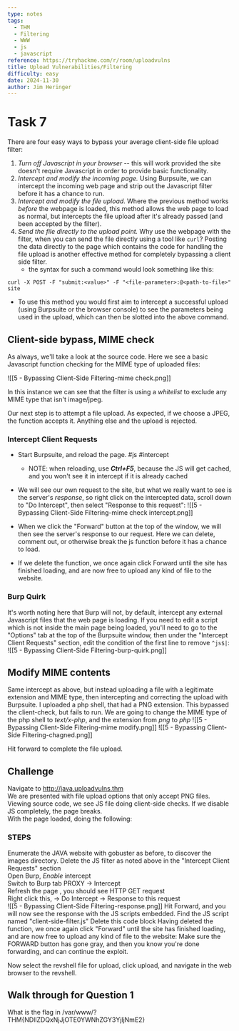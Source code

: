 ```yaml
---
type: notes
tags:
  - THM
  - Filtering
  - WWW
  - js
  - javascript
reference: https://tryhackme.com/r/room/uploadvulns
title: Upload Vulnerabilities/Filtering
difficulty: easy
date: 2024-11-30
author: Jim Heringer
---
```


# Task 7
There are four easy ways to bypass your average client-side file upload filter:

1. _Turn off Javascript in your browser_ -- this will work provided the site doesn't require Javascript in order to provide basic functionality. 
2. _Intercept and modify the incoming page._ Using Burpsuite, we can intercept the incoming web page and strip out the Javascript filter before it has a chance to run. 
3. _Intercept and modify the file upload_. Where the previous method works _before_ the webpage is loaded, this method allows the web page to load as normal, but intercepts the file upload after it's already passed (and been accepted by the filter).
4. _Send the file directly to the upload point._ Why use the webpage with the filter, when you can send the file directly using a tool like `curl`? Posting the data directly to the page which contains the code for handling the file upload is another effective method for completely bypassing a client side filter. 
	* the syntax for such a command would look something like this: 
```shell
curl -X POST -F "submit:<value>" -F "<file-parameter>:@<path-to-file>" site
```
* To use this method you would first aim to intercept a successful upload (using Burpsuite or the browser console) to see the parameters being used in the upload, which can then be slotted into the above command.
## Client-side bypass, MIME check
As always, we'll take a look at the source code. Here we see a basic Javascript function checking for the MIME type of uploaded files:

![[5 - Bypassing Client-Side Filtering-mime check.png]]


In this instance we can see that the filter is using a _whitelist_ to exclude any MIME type that isn't image/jpeg.    


Our next step is to attempt a file upload. As expected, if we choose a JPEG, the function accepts it. Anything else and the upload is rejected.  
### Intercept Client Requests 

 * Start Burpsuite, and reload the page.   #js #intercept
	 * NOTE: when reloading, use ***Ctrl+F5***, because the JS will get cached, and you won't see it in intercept if it is already cached
 * We will see our own request to the site, but what we really want to see is the server's _response_, so right click on the intercepted data, scroll down to "Do Intercept", then select "Response to this request":
 ![[5 - Bypassing Client-Side Filtering-mime check intercept.png]]
 
* When we click the "Forward" button at the top of the window, we will then see the server's response to our request. Here we can delete, comment out, or otherwise break the js function before it has a chance to load.  
 * If we delete the function, we once again click Forward until the site has finished loading, and are now free to upload any kind of file to the website.
 

###  Burp Quirk
 It's worth noting here that Burp will not, by default, intercept any external Javascript files that the web page is loading. If you need to edit a script which is not inside the main page being loaded, you'll need to go to the "Options" tab at the top of the Burpsuite window, then under the "Intercept Client Requests" section, edit the condition of the first line to remove `^js$|`: 
![[5 - Bypassing Client-Side Filtering-burp-quirk.png]]

## Modify MIME contents
Same intercept as above, but instead  uploading a file with a legitimate extension and MIME type, then intercepting and correcting the upload with Burpsuite.
I uploaded a php shell, that had a PNG extension. This bypassed the client-check, but fails to run.  We are going to change the MIME type of the php shell  to _text/x-php_, and the extension from _png_ to _php_
![[5 - Bypassing Client-Side Filtering-mime modify.png]]
![[5 - Bypassing Client-Side Filtering-chagned.png]]

Hit forward to complete the file upload.

## Challenge
Navigate to http://java.uploadvulns.thm  
We are presented with file upload options that only accept PNG files.  
Viewing source code, we see JS file doing client-side checks.
If we disable JS completely, the page breaks.  
With the page loaded, doing the following: 
### STEPS
Enumerate the JAVA website with gobuster as before, to discover the images directory.
Delete the JS  filter as noted above in the  "Intercept Client Requests" section  
Open Burp, _Enable_ intercept  
Switch to Burp tab PROXY -> Intercept   
Refresh the page  , you should see HTTP GET request  
Right click this, -> Do Intercept -> Response to this request  
![[5 - Bypassing Client-Side Filtering-response.png]]
Hit Forward, and you will now see the response with the JS scripts embedded.
Find the JS script named "client-side-filter.js"
Delete this code block
Having deleted the function, we once again click "Forward" until the site has finished loading, and are now free to upload any kind of file to the website:
Make sure the FORWARD button has gone gray, and then you know you're done forwarding, and can continue the exploit.  

Now select the revshell file for upload, click upload, 
and navigate in the web browser to the revshell.


## Walk through for  Question 1

What is the flag in /var/www/?
THM{NDllZDQxNjJjOTE0YWNhZGY3YjljNmE2}

 
